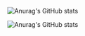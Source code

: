 ![Anurag's GitHub stats](https://github-readme-stats.vercel.app/api/top-langs/?username=Sn0wFl4keXD&langs_count=6&layout=compact&theme=radical)

![Anurag's GitHub stats](https://github-readme-stats.vercel.app/api?username=Sn0wFl4keXD&show_icons=true&theme=radical&include_all_commits=true)
